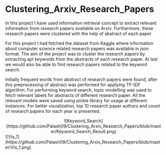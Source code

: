 # Clustering_Arxiv_Research_Papers
In this project I have used information retrieval concept to extract relevant information from research papers available on Arxiv. 
Furthermore, these research papers were clustered with the help of abstract of each paper

For this project I had fetched the dataset from Kaggle where information about computer science related research papers was available in json format. The aim of the
project was to cluster the research papers by extracting apt keywords from the abstracts of each research paper. At last we would also be able to find research papers
related to the keyword search.

Initially frequent words from abstract of research papers were found, after this preprocessing of abstract was performed for applying TF-IDF algorithm. For performing 
keyword search, topic modelling was used to fetch relevant labels for abstracts of different research paper. All the relevant models were saved using pickle library for
usage at different instances. For better visualization, top 10 research paper authors and count of research papers for each year is presented.

<center>![Keyword_Search](https://github.com/Palash09/Clustering_Arxiv_Research_Papers/blob/master/Keyword_Search_Result.png)</center>
![Vis_1](https://github.com/Palash09/Clustering_Arxiv_Research_Papers/blob/master/Vis_1.png)

